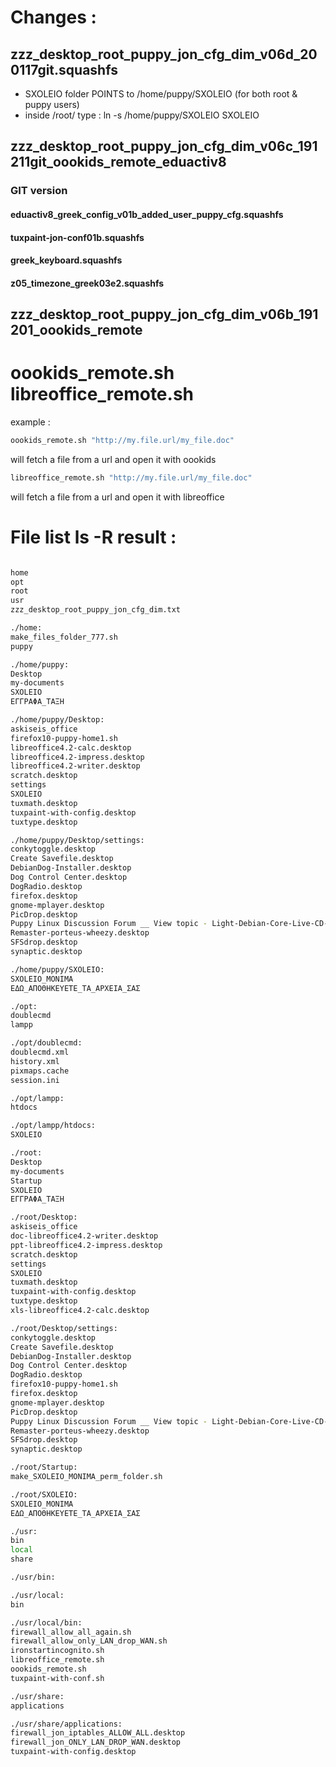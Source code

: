 # Changes :


##

## zzz_desktop_root_puppy_jon_cfg_dim_v06d_200117git.squashfs
- SXOLEIO folder POINTS to /home/puppy/SXOLEIO (for both root & puppy users)
- inside /root/ type : ln -s /home/puppy/SXOLEIO SXOLEIO

## zzz_desktop_root_puppy_jon_cfg_dim_v06c_191211git_oookids_remote_eduactiv8

### GIT version
#### eduactiv8_greek_config_v01b_added_user_puppy_cfg.squashfs
#### tuxpaint-jon-conf01b.squashfs
#### greek_keyboard.squashfs
#### z05_timezone_greek03e2.squashfs

## zzz_desktop_root_puppy_jon_cfg_dim_v06b_191201_oookids_remote






# oookids_remote.sh libreoffice_remote.sh

example :
```bash
oookids_remote.sh "http://my.file.url/my_file.doc"
```
will fetch a file from a url and open it with oookids

```bash
libreoffice_remote.sh "http://my.file.url/my_file.doc"
```
will fetch a file from a url and open it with libreoffice


# File list ls -R result :


```bash

home
opt
root
usr
zzz_desktop_root_puppy_jon_cfg_dim.txt

./home:
make_files_folder_777.sh
puppy

./home/puppy:
Desktop
my-documents
SXOLEIO
ΕΓΓΡΑΦΑ_ΤΑΞΗ

./home/puppy/Desktop:
askiseis_office
firefox10-puppy-home1.sh
libreoffice4.2-calc.desktop
libreoffice4.2-impress.desktop
libreoffice4.2-writer.desktop
scratch.desktop
settings
SXOLEIO
tuxmath.desktop
tuxpaint-with-config.desktop
tuxtype.desktop

./home/puppy/Desktop/settings:
conkytoggle.desktop
Create Savefile.desktop
DebianDog-Installer.desktop
Dog Control Center.desktop
DogRadio.desktop
firefox.desktop
gnome-mplayer.desktop
PicDrop.desktop
Puppy Linux Discussion Forum __ View topic - Light-Debian-Core-Live-CD-Wheezy + Porteus-Wheezy.desktop
Remaster-porteus-wheezy.desktop
SFSdrop.desktop
synaptic.desktop

./home/puppy/SXOLEIO:
SXOLEIO_MONIMA
ΕΔΩ_ΑΠΟΘΗΚΕΥΕΤΕ_ΤΑ_ΑΡΧΕΙΑ_ΣΑΣ

./opt:
doublecmd
lampp

./opt/doublecmd:
doublecmd.xml
history.xml
pixmaps.cache
session.ini

./opt/lampp:
htdocs

./opt/lampp/htdocs:
SXOLEIO

./root:
Desktop
my-documents
Startup
SXOLEIO
ΕΓΓΡΑΦΑ_ΤΑΞΗ

./root/Desktop:
askiseis_office
doc-libreoffice4.2-writer.desktop
ppt-libreoffice4.2-impress.desktop
scratch.desktop
settings
SXOLEIO
tuxmath.desktop
tuxpaint-with-config.desktop
tuxtype.desktop
xls-libreoffice4.2-calc.desktop

./root/Desktop/settings:
conkytoggle.desktop
Create Savefile.desktop
DebianDog-Installer.desktop
Dog Control Center.desktop
DogRadio.desktop
firefox10-puppy-home1.sh
firefox.desktop
gnome-mplayer.desktop
PicDrop.desktop
Puppy Linux Discussion Forum __ View topic - Light-Debian-Core-Live-CD-Wheezy + Porteus-Wheezy.desktop
Remaster-porteus-wheezy.desktop
SFSdrop.desktop
synaptic.desktop

./root/Startup:
make_SXOLEIO_MONIMA_perm_folder.sh

./root/SXOLEIO:
SXOLEIO_MONIMA
ΕΔΩ_ΑΠΟΘΗΚΕΥΕΤΕ_ΤΑ_ΑΡΧΕΙΑ_ΣΑΣ

./usr:
bin
local
share

./usr/bin:

./usr/local:
bin

./usr/local/bin:
firewall_allow_all_again.sh
firewall_allow_only_LAN_drop_WAN.sh
ironstartincognito.sh
libreoffice_remote.sh
oookids_remote.sh
tuxpaint-with-conf.sh

./usr/share:
applications

./usr/share/applications:
firewall_jon_iptables_ALLOW_ALL.desktop
firewall_jon_ONLY_LAN_DROP_WAN.desktop
tuxpaint-with-config.desktop

```

